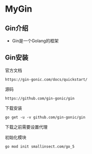 # MyGin

## Gin介绍

- Gin是一个Golang的框架

## Gin安装

官方文档

```
https://gin-gonic.com/docs/quickstart/
```

源码

```
https://github.com/gin-gonic/gin
```

下载安装

```
go get -u -v github.com/gin-gonic/gin
```

下载之前需要设置代理





初始化模块

```
go mod init smallinsect.com/go_5
```









